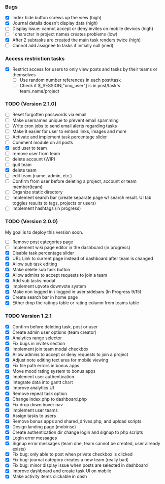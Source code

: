 ### Bugs
  - [X] Index hide button screws up the view (high)
  - [X] Journal details doesn't display data (high)
  - [ ] Display issue: cannot accept or deny invites on mobile devices (high)
  - [ ] ' character in project names creates problems (low)
  - [X] After 2 subtasks are created the main task renders twice (high)
  - [ ] Cannot add assignee to tasks if initially null (med)
  
### Access restriction tasks
- [X] Restrict access for users to only view posts and tasks by their teams or themselves
  - [ ] Use random number references in each post/task
  - [ ] Check if $_SESSION["unq_user"] is in post/task's team_name/project

### TODO (Version 2.1.0)
- [ ] Reset forgotten passwords via email
- [ ] Make usernames unique to prevent email spamming
- [ ] Write cron jobs to send email alerts regarding tasks
- [ ] Make it easier for user to embed links, images and more
- [ ] Activate and implement task percentage slider
- [ ] Comment module on all posts
- [X] add user to team
- [ ] remove user from team
- [ ] delete account (WIP)
- [ ] quit team
- [X] delete team
- [ ] edit team (name, admin, etc.)
- [ ] Confirm from user before deleting a project, account or team member(team)
- [ ] Organize static directory
- [ ] Implement search bar (create separate page w/ search result. UI tab toggles results to tags, projects or users)
- [ ] Implement hashtags (in progress)

### TODO (Version 2.0.0)
My goal is to deploy this version soon.

- [ ] Remove post categories page
- [ ] Implement wiki page editor in the dashboard (in progress)
- [X] Disable task percentage slider
- [X] URL Link to current page instead of dashboard after team is changed
- [X] Allow sub task editing
- [X] Make delete sub task button
- [X] Allow admins to accept requests to join a team
- [X] Add sub tasks modal
- [X] Implement upvote downvote system
- [X] Make non logged in / logged in user sidebars (In Progress 9/15)
- [X] Create search bar in home page
- [X] Either drop the ratings table or rating column from teams table
  
### TODO Version 1.2.1
- [X] Confirm before deleting task, post or user
- [X] Create admin user options (team creator)
- [X] Analytics range selector
- [X] Fix bugs in invites section
- [X] Implement join team modal checkbox
- [X] Allow admins to accept or deny requests to join a project
- [X] Adjust note editing text area for mobile viewing
- [X] Fix file path errors in bonus apps
- [X] Move mood rating system to bonus apps
- [X] Implement user authentication
- [X] Integrate data into gantt chart 
- [X] Improve analytics UI
- [X] Remove repeat task option
- [X] Change index.php to dashboard.php
- [X] Fix drop down hover nav
- [X] Implement user teams
- [X] Assign tasks to users
- [X] Remove bonus apps and shared_drives.php, and upload scripts
- [X] Design landing page (mobirise)
- [X] Create authentication dir change login and signup to php scripts
- [X] Login error messages
- [X] Signup error messages (team dne, team cannot be created, user already exists)
- [X] Fix bug: only able to post when private checkbox is clicked
- [X] Fix bug: journal category creates a new team (really bad)
- [X] Fix bug: minor display issue when posts are selected in dashboard
- [X] Improve dashboard and create task UI on mobile
- [X] Make activity items clickable in dash
